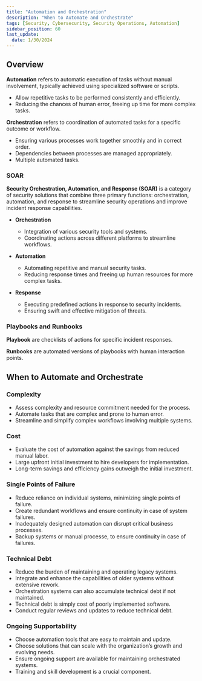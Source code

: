 ```yaml
---
title: "Automation and Orchestration"
description: "When to Automate and Orchestrate"
tags: [Security, Cybersecurity, Security Operations, Automation]
sidebar_position: 60
last_update:
  date: 1/30/2024
---
```




## Overview

**Automation** refers  to automatic execution of tasks without manual involvement, typically achieved using specialized software or scripts.

- Allow repetitive tasks to be performed consistently and efficiently.
- Reducing the chances of human error, freeing up time for more complex tasks.

**Orchestration** refers to coordination of automated tasks for a specific outcome or workflow. 

- Ensuring various processes work together smoothly and in correct order.
- Dependencies between processes are managed appropriately. 
- Multiple automated tasks.

### SOAR

**Security Orchestration, Automation, and Response (SOAR)** is a category of security solutions that combine three primary functions: orchestration, automation, and response to streamline security operations and improve incident response capabilities.

- **Orchestration**
  - Integration of various security tools and systems.
  - Coordinating actions across different platforms to streamline workflows.

- **Automation**
  - Automating repetitive and manual security tasks.
  - Reducing response times and freeing up human resources for more complex tasks.

- **Response**
  - Executing predefined actions in response to security incidents.
  - Ensuring swift and effective mitigation of threats.

### Playbooks and Runbooks 

**Playbook** are checklists of actions for specific incident responses.

**Runbooks** are automated versions of playbooks with human interaction points.

## When to Automate and Orchestrate

### Complexity

- Assess complexity and resource commitment needed for the process.
- Automate tasks that are complex and prone to human error.
- Streamline and simplify complex workflows involving multiple systems.

### Cost

- Evaluate the cost of automation against the savings from reduced manual labor.
- Large upfront initial investment to hire developers for implementation.
- Long-term savings and efficiency gains outweigh the initial investment.

### Single Points of Failure

- Reduce reliance on individual systems, minimizing single points of failure.
- Create redundant workflows and ensure continuity in case of system failures.
- Inadequately designed automation can disrupt critical business processes.
- Backup systems or manual processe, to ensure continuity in case of failures.

### Technical Debt

- Reduce the burden of maintaining and operating legacy systems.
- Integrate and enhance the capabilities of older systems without extensive rework.
- Orchestration systems can also accumulate technical debt if not maintained.
- Technical debt is simply cost of poorly implemented software.
- Conduct regular reviews and updates to reduce technical debt.

### Ongoing Supportability

- Choose automation tools that are easy to maintain and update.
- Choose solutions that can scale with the organization’s growth and evolving needs.
- Ensure ongoing support are available for maintaining orchestrated systems.
- Training and skill development is a crucial component.



